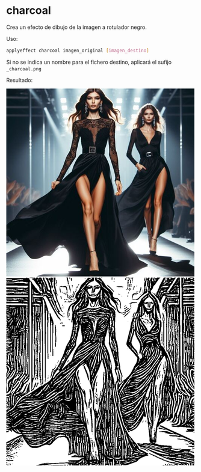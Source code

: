# charcoal

Crea un efecto de dibujo de la imagen a rotulador negro.

Uso:

``` sh
applyeffect charcoal imagen_original [imagen_destino]
```

Si no se indica un nombre para el fichero destino, aplicará el sufijo `_charcoal.png`

Resultado:

![imagen original](../../images/image.jpg)
![charcoal](../../images/image_charcoal.png)
